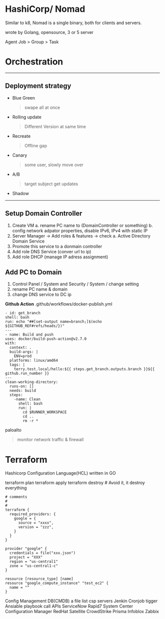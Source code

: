 # HashiCorp/ Nomad
Similar to k8, Nomad is a single binary, both for clients and servers.

wrote by Golang, opensource, 3 or 5 server

Agent
Job > Group > Task

# Orchestration

---
## Deployment strategy
- Blue Green
  > swape all at once 
- Rolling update
  >  Different Version at same time
- Recreate
  > Offline gap
- Canary
  > some user, slowly move over
- A/B
  > target subject get updates 
- Shadow


---
## Setup Domain Controller
1. Create VM
   a. rename PC name to (DomainController or something)
   b. config network adpator properties, disable IPv6, IPv4 with static IP
2. Server Manager -> Add roles & features -> check
   a. Active Directory Domain Service
3. Promote this service to a donmain controller
4. Add role DNS Service (conver url to ip)
5. Add role DHCP (manage IP adress assignment)


## Add PC to Domain
1. Control Panel / System and Security / System / change setting
2. rename PC name & domain
3. change DNS service to DC ip


**Github Action**
.github/workflows/docker-publish.yml

```
- id: get_branch
shell: bash
run: echo "##[set-output name=branch;]$(echo ${GITHUB_REF#refs/heads/})"
---
- name: Build and push
uses: docker/build-push-action@v2.7.0
with:
  context: .
  build-args: |
    ENV=prod
  platforms: linux/amd64
  tags: |
    terry.test.local/hello:${{ steps.get_branch.outputs.branch }}${{ github.run_number }}
---
clean-working-directory:
  runs-on: []
  needs: build
  steps:
    -name: Clean
      shell: bash
      run: |
        cd $RUNNER_WORKSPACE
        cd ..
        rm -r *
```

paloalto
> monitor network traffic & firewall

# Terraform
Hashicorp Configuration Language(HCL)
written in GO

terraform plan
terraform apply
terraform destroy # Avoid it, it destroy everything
```
# comments
#
#
terraform { 
  required_providers: {
    google = {
      source = "xxxx",
      version = "zzz",
    }
  }
}

provider "google" {
  credentials = file("xxx.json")
  project = "XXX"
  region = "us-central1"
  zone = "us-central1-c"
}

resource [resource_type] [name]
resource "google_compute_instance" "test_ec2" {
  name = ""
}
```


Config Management DB(CMDB) a file list csp servers
Jenkin Cronjob tigger Ansiable playbook call APIs
ServiceNow
Rapid7
System Center Configuration Manager
RedHat Satellite
CrowdStrike
Prisma
Infoblox
Zabbix

